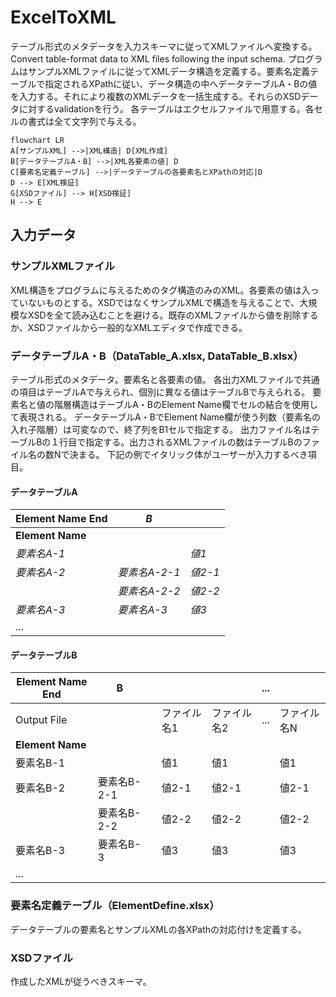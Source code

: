 # ExcelToXML
テーブル形式のメタデータを入力スキーマに従ってXMLファイルへ変換する。Convert table-format data to XML files following the input schema.
プログラムはサンプルXMLファイルに従ってXMLデータ構造を定義する。要素名定義テーブルで指定されるXPathに従い、データ構造の中へデータテーブルA・Bの値を入力する。それにより複数のXMLデータを一括生成する。それらのXSDデータに対するvalidationを行う。
各テーブルはエクセルファイルで用意する。各セルの書式は全て文字列で与える。

```mermaid
flowchart LR
A[サンプルXML] -->|XML構造| D[XML作成]
B[データテーブルA・B] -->|XML各要素の値| D
C[要素名定義テーブル] -->|データテーブルの各要素名とXPathの対応|D
D --> E[XML検証]
G[XSDファイル] --> H[XSD検証]
H --> E
```

## 入力データ
### サンプルXMLファイル
XML構造をプログラムに与えるためのタグ構造のみのXML。各要素の値は入っていないものとする。XSDではなくサンプルXMLで構造を与えることで、大規模なXSDを全て読み込むことを避ける。既存のXMLファイルから値を削除するか、XSDファイルから一般的なXMLエディタで作成できる。
### データテーブルA・B（DataTable_A.xlsx, DataTable_B.xlsx）
テーブル形式のメタデータ。要素名と各要素の値。
各出力XMLファイルで共通の項目はテーブルAで与えられ、個別に異なる値はテーブルBで与えられる。
要素名と値の階層構造はテーブルA・BのElement Name欄でセルの結合を使用して表現される。
データテーブルA・BでElement Name欄が使う列数（要素名の入れ子階層）は可変なので、終了列をB1セルで指定する。
出力ファイル名はテーブルBの１行目で指定する。出力されるXMLファイルの数はテーブルBのファイル名の数Nで決まる。
下記の例でイタリック体がユーザーが入力するべき項目。
#### データテーブルA
| Element Name End | *B*               |                     |
|------------------|----------------|---------------------|
| **Element Name** |                |                     |
| *要素名A-1*         |                | *値1*                 |
| *要素名A-2*         | *要素名A-2-1*     | *値2-1*               |
|                  | *要素名A-2-2*     | *値2-2*               |
| *要素名A-3*         | *要素名A-3*       | *値3*                 |
| ...                |                |                     |

#### データテーブルB
| Element Name End | B               |            |             |             |... |              |
|------------------|----------------|-------------|-------------|-------------|----|--------------|
|      Output File |                |             | ファイル名1 | ファイル名2 | ...| ファイル名N |
| **Element Name** |                |             |             |             |    |              |
| 要素名B-1         |                |             | 値1          | 値1          |    | 値1           |
| 要素名B-2         | 要素名B-2-1     |             | 値2-1        | 値2-1        |    | 値2-1         |
|                  | 要素名B-2-2     |             | 値2-2        | 値2-2        |    | 値2-2         |
| 要素名B-3         | 要素名B-3       |             | 値3          | 値3          |    | 値3           |
| ...                |                |             |              |              |    |              |

### 要素名定義テーブル（ElementDefine.xlsx）
データテーブルの要素名とサンプルXMLの各XPathの対応付けを定義する。
### XSDファイル
作成したXMLが従うべきスキーマ。
